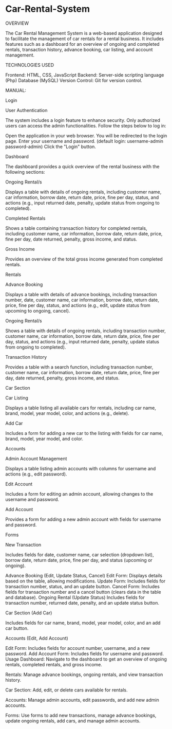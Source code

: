 # Car-Rental-System
OVERVIEW

The Car Rental Management System is a web-based application designed to facilitate the management of car rentals for a rental business. It includes features such as a dashboard for an overview of ongoing and completed rentals, transaction history, advance booking, car listing, and account management.


TECHNOLOGIES USED

Frontend: HTML, CSS, JavaScript
Backend: Server-side scripting language (Php)
         Database (MySQL)
Version Control: Git for version control.

MANUAL:

Login

User Authentication

The system includes a login feature to enhance security. Only authorized users can access the admin functionalities. Follow the steps below to log in:

Open the application in your web browser.
You will be redirected to the login page.
Enter your username and password. (default login: username-admin password-admin)
Click the "Login" button.

Dashboard

The dashboard provides a quick overview of the rental business with the following sections:

Ongoing Rental/s

Displays a table with details of ongoing rentals, including customer name, car information, borrow date, return date, price, fine per day, status, and actions (e.g., input returned date, penalty, update status from ongoing to completed).

Completed Rentals

Shows a table containing transaction history for completed rentals, including customer name, car information, borrow date, return date, price, fine per day, date returned, penalty, gross income, and status.

Gross Income

Provides an overview of the total gross income generated from completed rentals.

Rentals

Advance Booking

Displays a table with details of advance bookings, including transaction number, date, customer name, car information, borrow date, return date, price, fine per day, status, and actions (e.g., edit, update status from upcoming to ongoing, cancel).

Ongoing Rental/s

Shows a table with details of ongoing rentals, including transaction number, customer name, car information, borrow date, return date, price, fine per day, status, and actions (e.g., input returned date, penalty, update status from ongoing to completed).

Transaction History

Provides a table with a search function, including transaction number, customer name, car information, borrow date, return date, price, fine per day, date returned, penalty, gross income, and status.

Car Section

Car Listing

Displays a table listing all available cars for rentals, including car name, brand, model, year model, color, and actions (e.g., delete).

Add Car

Includes a form for adding a new car to the listing with fields for car name, brand, model, year model, and color.

Accounts

Admin Account Management

Displays a table listing admin accounts with columns for username and actions (e.g., edit password).

Edit Account

Includes a form for editing an admin account, allowing changes to the username and password.

Add Account

Provides a form for adding a new admin account with fields for username and password.

Forms

New Transaction

Includes fields for date, customer name, car selection (dropdown list), borrow date, return date, price, fine per day, and status (upcoming or ongoing).

Advance Booking (Edit, Update Status, Cancel)
Edit Form: Displays details based on the table, allowing modifications.
Update Form: Includes fields for transaction number, status, and an update button.
Cancel Form: Includes fields for transaction number and a cancel button (clears data in the table and database).
Ongoing Rental (Update Status)
Includes fields for transaction number, returned date, penalty, and an update status button.

Car Section (Add Car)

Includes fields for car name, brand, model, year model, color, and an add car button.

Accounts (Edit, Add Account)

Edit Form: Includes fields for account number, username, and a new password.
Add Account Form: Includes fields for username and password.
Usage
Dashboard: Navigate to the dashboard to get an overview of ongoing rentals, completed rentals, and gross income.

Rentals: Manage advance bookings, ongoing rentals, and view transaction history.

Car Section: Add, edit, or delete cars available for rentals.

Accounts: Manage admin accounts, edit passwords, and add new admin accounts.

Forms: Use forms to add new transactions, manage advance bookings, update ongoing rentals, add cars, and manage admin accounts.


